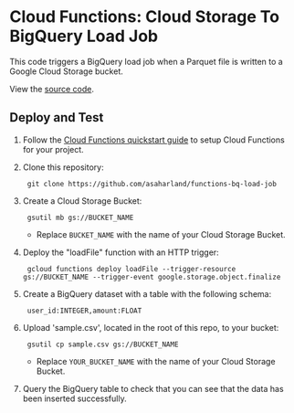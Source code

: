 # Cloud Functions: Cloud Storage To BigQuery Load Job

This code triggers a BigQuery load job when a Parquet file is written to a Google Cloud Storage bucket.

View the [source code][code].

[code]: index.js

## Deploy and Test

1. Follow the [Cloud Functions quickstart guide] to setup Cloud
Functions for your project.

1. Clone this repository:

        git clone https://github.com/asaharland/functions-bq-load-job

1. Create a Cloud Storage Bucket:

        gsutil mb gs://BUCKET_NAME

    * Replace `BUCKET_NAME` with the name of your Cloud Storage Bucket.

1. Deploy the "loadFile" function with an HTTP trigger:

        gcloud functions deploy loadFile --trigger-resource gs://BUCKET_NAME --trigger-event google.storage.object.finalize

1. Create a BigQuery dataset with a table with the following schema:

        user_id:INTEGER,amount:FLOAT

1. Upload 'sample.csv', located in the root of this repo, to your bucket:

        gsutil cp sample.csv gs://BUCKET_NAME

    * Replace `YOUR_BUCKET_NAME` with the name of your Cloud Storage Bucket.

1. Query the BigQuery table to check that you can see that the data has been inserted successfully.

[Cloud Functions quickstart guide]: https://cloud.google.com/functions/docs/quickstart-console
